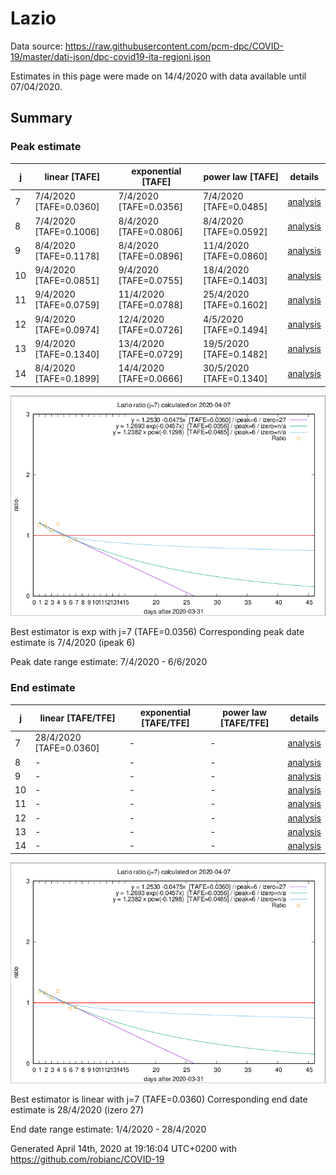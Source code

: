 # Lazio


Data source: https://raw.githubusercontent.com/pcm-dpc/COVID-19/master/dati-json/dpc-covid19-ita-regioni.json

Estimates in this page were made on 14/4/2020 with data available until 07/04/2020.


## Summary 

### Peak estimate 
|j|linear [TAFE]|exponential [TAFE]|power law [TAFE]|details|
|---|----|-----------|---------|-------|
|7|7/4/2020 [TAFE=0.0360]|7/4/2020 [TAFE=0.0356]|7/4/2020 [TAFE=0.0485]|[analysis](COVID-19_lazio_j7_2020-04-07.md)|
|8|7/4/2020 [TAFE=0.1006]|8/4/2020 [TAFE=0.0806]|8/4/2020 [TAFE=0.0592]|[analysis](COVID-19_lazio_j8_2020-04-07.md)|
|9|8/4/2020 [TAFE=0.1178]|8/4/2020 [TAFE=0.0896]|11/4/2020 [TAFE=0.0860]|[analysis](COVID-19_lazio_j9_2020-04-07.md)|
|10|9/4/2020 [TAFE=0.0851]|9/4/2020 [TAFE=0.0755]|18/4/2020 [TAFE=0.1403]|[analysis](COVID-19_lazio_j10_2020-04-07.md)|
|11|9/4/2020 [TAFE=0.0759]|11/4/2020 [TAFE=0.0788]|25/4/2020 [TAFE=0.1602]|[analysis](COVID-19_lazio_j11_2020-04-07.md)|
|12|9/4/2020 [TAFE=0.0974]|12/4/2020 [TAFE=0.0726]|4/5/2020 [TAFE=0.1494]|[analysis](COVID-19_lazio_j12_2020-04-07.md)|
|13|9/4/2020 [TAFE=0.1340]|13/4/2020 [TAFE=0.0729]|19/5/2020 [TAFE=0.1482]|[analysis](COVID-19_lazio_j13_2020-04-07.md)|
|14|8/4/2020 [TAFE=0.1899]|14/4/2020 [TAFE=0.0666]|30/5/2020 [TAFE=0.1340]|[analysis](COVID-19_lazio_j14_2020-04-07.md)|

![best peak estimate](COVID-19_lazio_j7_2020-04-07.png)

Best estimator is exp with j=7 (TAFE=0.0356)
Corresponding peak date estimate is 7/4/2020 (ipeak 6)


Peak date range estimate: 7/4/2020 - 6/6/2020

### End estimate 
|j|linear [TAFE/TFE]|exponential [TAFE/TFE]|power law [TAFE/TFE]|details|
|---|----|-----------|---------|-------|
|7|28/4/2020 [TAFE=0.0360]|-|-|[analysis](COVID-19_lazio_j7_2020-04-07.md)|
|8|-|-|-|[analysis](COVID-19_lazio_j8_2020-04-07.md)|
|9|-|-|-|[analysis](COVID-19_lazio_j9_2020-04-07.md)|
|10|-|-|-|[analysis](COVID-19_lazio_j10_2020-04-07.md)|
|11|-|-|-|[analysis](COVID-19_lazio_j11_2020-04-07.md)|
|12|-|-|-|[analysis](COVID-19_lazio_j12_2020-04-07.md)|
|13|-|-|-|[analysis](COVID-19_lazio_j13_2020-04-07.md)|
|14|-|-|-|[analysis](COVID-19_lazio_j14_2020-04-07.md)|

![best zero estimate](COVID-19_lazio_j7_2020-04-07.png)

Best estimator is linear with j=7 (TAFE=0.0360)
Corresponding end date estimate is 28/4/2020 (izero 27)


End date range estimate: 1/4/2020 - 28/4/2020

Generated April 14th, 2020 at 19:16:04 UTC+0200 with https://github.com/robianc/COVID-19
